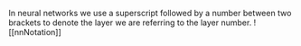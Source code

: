 In neural networks we use a superscript followed by a number between two brackets to denote the layer we are referring to the layer number.
![[nnNotation]]

